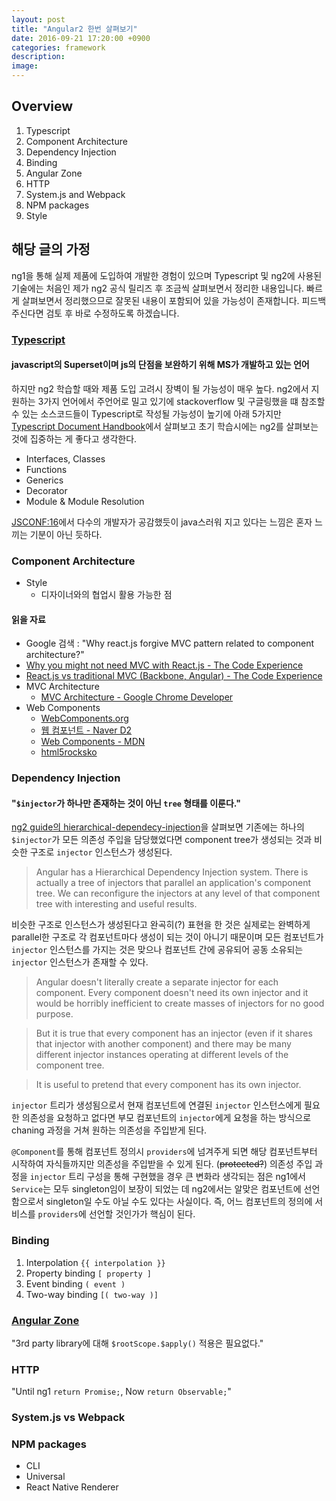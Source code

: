 ```yaml
---
layout: post
title: "Angular2 한번 살펴보기"
date: 2016-09-21 17:20:00 +0900
categories: framework
description: 
image: 
---
```


## Overview

1. Typescript
1. Component Architecture
1. Dependency Injection
1. Binding
1. Angular Zone
1. HTTP
1. System.js and Webpack
1. NPM packages
1. Style

## 해당 글의 가정
ng1을 통해 실제 제품에 도입하여 개발한 경험이 있으며 Typescript 및 ng2에 사용된 기술에는 처음인 제가
ng2 공식 릴리즈 후 조금씩 살펴보면서 정리한 내용입니다. 빠르게 살펴보면서 정리했으므로 잘못된 내용이 포함되어 있을 가능성이 존재합니다.
피드백 주신다면 검토 후 바로 수정하도록 하겠습니다.

### [Typescript](http://typescript.com/)

#### javascript의 Superset이며 js의 단점을 보완하기 위해 MS가 개발하고 있는 언어  
하지만 ng2 학습할 때와 제품 도입 고려시 장벽이 될 가능성이 매우 높다. ng2에서 지원하는 3가지 언어에서 주언어로 
밀고 있기에 stackoverflow 및 구글링했을 떄 참조할 수 있는 소스코드들이 Typescript로 작성될 가능성이 높기에 아래 5가지만 
[Typescript Document Handbook](http://www.typescriptlang.org/docs/handbook/interfaces.html)에서
살펴보고 초기 학습시에는 ng2를 살펴보는 것에 집중하는 게 좋다고 생각한다.

  - Interfaces, Classes
  - Functions
  - Generics
  - Decorator
  - Module & Module Resolution
  
[JSCONF:16](https://taehwanno.github.io/post/javascript/2016/09/jsconf-16)에서 다수의 개발자가 공감했듯이
java스러워 지고 있다는 느낌은 혼자 느끼는 기분이 아닌 듯하다.
  
### Component Architecture
- Style
  - 디자이너와의 협업시 활용 가능한 점


#### 읽을 자료
 -  Google 검색 : "Why react.js forgive MVC pattern related to component architecture?"
   - [Why you might not need MVC with React.js - The Code Experience](http://www.code-experience.com/why-you-might-not-need-mvc-with-reactjs/)
   - [React.js vs traditional MVC (Backbone, Angular) - The Code Experience](http://www.code-experience.com/react-js-vs-traditional-mvc-backbone-ember-angular/)
 - MVC Architecture
   - [MVC Architecture - Google Chrome Developer](https://developer.chrome.com/apps/app_frameworks)
 - Web Components
   - [WebComponents.org](http://webcomponents.org/)
   - [웹 컴포넌트 - Naver D2](http://d2.naver.com/helloworld/188655)
   - [Web Components - MDN](https://developer.mozilla.org/en-US/docs/Web/Web_Components)
   - [html5rocksko](http://html5rocksko.blogspot.kr/2014/02/mashup-web-component-evolution-of-web-development.html)
   
### Dependency Injection

#### "`$injector`가 하나만 존재하는 것이 아닌 `tree` 형태를 이룬다."
[ng2 guide의 hierarchical-dependecy-injection](https://angular.io/docs/ts/latest/guide/hierarchical-dependency-injection.html)을
살펴보면 기존에는 하나의 `$injector`가 모든 의존성 주입을 담당했었다면 component tree가 생성되는 것과 비슷한 구조로 `injector` 인스턴스가 생성된다.

> Angular has a Hierarchical Dependency Injection system. There is actually a tree of injectors that parallel an application's component tree. 
> We can reconfigure the injectors at any level of that component tree with interesting and useful results.

비슷한 구조로 인스턴스가 생성된다고 완곡히(?) 표현을 한 것은 실제로는 완벽하게 parallel한 구조로 각 컴포넌트마다 생성이 되는 것이 아니기 때문이며 
모든 컴포넌트가 `injector` 인스턴스를 가지는 것은 맞으나 컴포넌트 간에 공유되어 공동 소유되는 `injector` 인스턴스가 존재할 수 있다.

> Angular doesn't literally create a separate injector for each component. Every component doesn't need its own injector and it would be horribly inefficient to create masses of injectors for no good purpose.

> But it is true that every component has an injector (even if it shares that injector with another component) and there may be many different injector instances operating at different levels of the component tree.

> It is useful to pretend that every component has its own injector.

`injector` 트리가 생성됨으로서 현재 컴포넌트에 연결된 `injector` 인스턴스에게 필요한 의존성을 요청하고 없다면 부모 컴포넌트의 `injector`에게 요청을
하는 방식으로 chaning 과정을 거쳐 원하는 의존성을 주입받게 된다.

`@Component`를 통해 컴포넌트 정의시 `providers`에 넘겨주게 되면 해당 컴포넌트부터 시작하여 자식들까지만 의존성을 주입받을 수 있게 된다. (~~protected?~~) 
의존성 주입 과정을 `injector` 트리 구성을 통해 구현했을 경우 큰 변화라 생각되는 점은 ng1에서 `Service`는 모두 singleton임이 보장이 되었는 데 ng2에서는 알맞은 컴포넌트에
선언함으로서 singleton일 수도 아닐 수도 있다는 사실이다. 즉, 어느 컴포넌트의 정의에 서비스를 `providers`에 선언할 것인가가 핵심이 된다.

### Binding

1. Interpolation `{{ interpolation }}`
2. Property binding `[ property ]`
3. Event binding `( event )`
4. Two-way binding `[( two-way )]`

### [Angular Zone](https://github.com/angular/zone.js)

"3rd party library에 대해 `$rootScope.$apply()` 적용은 필요없다."

### HTTP

"Until ng1 `return Promise;`, Now `return Observable;`"

### System.js vs Webpack

### NPM packages

 - CLI
 - Universal
 - React Native Renderer

